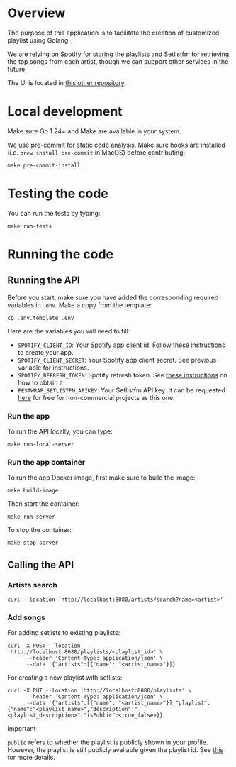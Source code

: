 # Overview

The purpose of this application is to facilitate the creation of customized playlist using Golang.

We are relying on Spotify for storing the playlists and Setlistfm for retrieving the top songs from each artist, though we can support other services in the future.

The UI is located in [this other repository](https://github.com/DanielMoraDC/festwrap-ui).

# Local development

Make sure Go 1.24+ and Make are available in your system.

We use pre-commit for static code analysis. Make sure hooks are installed (i.e. `brew install pre-commit` in MacOS) before contributing:

```shell
make pre-commit-install
```

# Testing the code

You can run the tests by typing:

```shell
make run-tests
```

# Running the code

## Running the API

Before you start, make sure you have added the corresponding required variables in `.env`. Make a copy from the template:

```shell
cp .env.template .env
```

Here are the variables you will need to fill:

- `SPOTIFY_CLIENT_ID`: Your Spotify app client id. Follow [these instructions](https://developer.spotify.com/documentation/web-api/tutorials/getting-started#create-an-app) to create your app.
- `SPOTIFY_CLIENT_SECRET`: Your Spotify app client secret. See previous variable for instructions.
- `SPOTIFY_REFRESH_TOKEN`: Spotify refresh token. See [these instructions](https://developer.spotify.com/documentation/web-api/tutorials/refreshing-tokens) on how to obtain it.
- `FESTWRAP_SETLISTFM_APIKEY`: Your Setlistfm API key. It can be requested [here](https://api.setlist.fm/docs/1.0/index.html) for free for non-commercial projects as this one.


### Run the app

To run the API locally, you can type:

```shell
make run-local-server
```

### Run the app container

To run the app Docker image, first make sure to build the image:

```shell
make build-image
```

Then start the container:

```shell
make run-server
```

To stop the container:

```shell
make stop-server
```

## Calling the API

### Artists search

```shell
curl --location 'http://localhost:8080/artists/search?name=<artist>'
```

### Add songs

For adding setlists to existing playlists:

```shell
curl -X POST --location 'http://localhost:8080/playlists/<playlist_id>' \
      --header 'Content-Type: application/json' \
      --data '{"artists":[{"name": "<artist_name>"}]}
```

For creating a new playlist with setlists:

```shell
curl -X PUT --location 'http://localhost:8080/playlists' \
      --header 'Content-Type: application/json' \
      --data '{"artists":[{"name": "<artist_name>"}],"playlist":{"name":"<playlist_name>","description":"<playlist_description>","isPublic":<true_false>}}
```

> [!IMPORTANT]
> `public` refers to whether the playlist is publicly shown in your profile.
> However, the playlist is still publicly available given the playlist id.
> See [this](https://community.spotify.com/t5/Spotify-for-Developers/Api-to-create-a-private-playlist-doesn-t-work/td-p/5407807) for more details.
